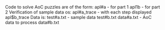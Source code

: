 Code to solve AoC puzzles are of the form:
  apl#a - for part 1
  apl1b - for part 2
Verification of sample data os:
  apl#a_trace - with each step displayed
  apl$b_trace
Data is:
  test#a.txt - sample data
  test#b.txt
  data#a.txt - AoC data to process
  data#b.txt
  

